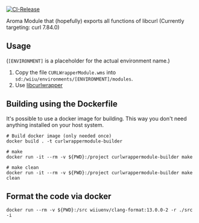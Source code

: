 [![CI-Release](https://github.com/wiiu-env/CURLWrapperModule/actions/workflows/ci.yml/badge.svg)](https://github.com/wiiu-env/CURLWrapperModule/actions/workflows/ci.yml)

Aroma Module that (hopefully) exports all functions of libcurl (Currently targeting: curl 7.84.0)

## Usage
(`[ENVIRONMENT]` is a placeholder for the actual environment name.)

1. Copy the file `CURLWrapperModule.wms` into `sd:/wiiu/environments/[ENVIRONMENT]/modules`.
2. Use [libcurlwrapper](https://github.com/wiiu-env/libcurlwrapper)

## Building using the Dockerfile

It's possible to use a docker image for building. This way you don't need anything installed on your host system.

```
# Build docker image (only needed once)
docker build . -t curlwrappermodule-builder

# make 
docker run -it --rm -v ${PWD}:/project curlwrappermodule-builder make

# make clean
docker run -it --rm -v ${PWD}:/project curlwrappermodule-builder make clean
```

## Format the code via docker

`docker run --rm -v ${PWD}:/src wiiuenv/clang-format:13.0.0-2 -r ./src -i`
